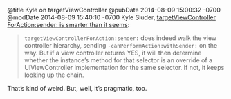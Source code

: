 @title Kyle on targetViewController
@pubDate 2014-08-09 15:00:32 -0700
@modDate 2014-08-09 15:40:10 -0700
Kyle Sluder, <a href="http://optshiftk.com/2014/08/targetviewcontrollerforaction-sender-smarter-than-it-seems/">targetViewController&#8203;ForAction:&#8203;sender: is smarter than it seems</a>:

><code>targetViewController&#8203;ForAction:&#8203;sender:</code> does indeed walk the view controller hierarchy, sending <code>-canPerformAction:&#8203;withSender:</code> on the way. But if a view controller returns YES, it will then determine whether the instance’s method for that selector is an override of a UIViewController implementation for the same selector. If not, it keeps looking up the chain.

That’s kind of weird. But, well, it’s pragmatic, too.
